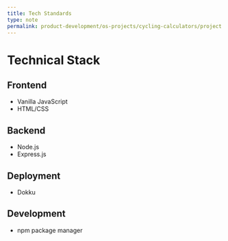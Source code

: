 ```yaml
---
title: Tech Standards
type: note
permalink: product-development/os-projects/cycling-calculators/project standards and dev notes/tech-standards
---
```


# Technical Stack

## Frontend
- Vanilla JavaScript
- HTML/CSS

## Backend  
- Node.js
- Express.js

## Deployment
- Dokku

## Development
- npm package manager